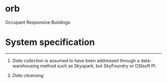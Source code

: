 # orb
Occupant Responsive Buildings


# System specification
---

1. *Data collection* is assumed to have been addressed through a data-warehousing method such as Skyspark, but SkyFoundry or OSIsoft PI. 

2. *Data cleansing* 
